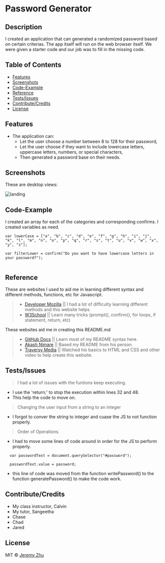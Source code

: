 # Password Generator

## Description

I created an application that can generated a randomized password based on certain criterias. The app itself will run on the web browser itself. We were given a starter code and our job was to fill in the missing code. 

## Table of Contents

* [Features](#Features)
* [Screenshots](#Screenshots)
* [Code-Example](#Code-Example)
* [Reference](#Reference)
* [Tests/Issues](#Test/Issues)
* [Contribute/Credits](#Contribute/Credits)
* [License](#License)

## Features

* The application can:
    * Let the user choose a number between 8 to 128 for their password,
    * Let the user choose if they want to include lowercase letters, uppercase letters, numbers, or special characters,
    * Then generated a password base on their needs.

## Screenshots

These are desktop views:

![landing](./images/README-pics/landingpage.jpg)


## Code-Example

I created an array for each of the categories and corresponding confirms. I created variables as need.
```
var lowerCase = ["a", "b", "c", "d", "e", "f", "g", "h", "i", "j", "k", "l", "m", "n", "o", "p", "q", "r", "s", "t", "u", "v", "w", "x", "y", "z"];

var filterLower = confirm("Do you want to have lowercase letters in your password?");
                
```

## Reference

These are websites I used to aid me in learning different syntax and different methods, functions, etc for Javascript.

> - [Developer Mozilla](https://developer.mozilla.org/en-US/) || I had a lot of difficulty learning different methods and this website helps
> - [W3School](https://www.w3schools.com/) || Learn many tricks (prompt(), confirm(), for loops, if statement, return, etc)

These websites aid me in creating this README.md

> - [GitHub Docs](https://docs.github.com/en/free-pro-team@latest/github/writing-on-github/basic-writing-and-formatting-syntax) || Learn most of my README syntax here.
> - [Akash Nimare](https://medium.com/@meakaakka/a-beginners-guide-to-writing-a-kickass-readme-7ac01da88ab3) || Based my README from his person.
> - [Traversy Media](https://www.youtube.com/channel/UC29ju8bIPH5as8OGnQzwJyA) || Watched his basics to HTML and CSS and other video to help create this website.

## Tests/Issues

> I had a lot of issues with the funtions keep executing.
- I use the 'return;' to stop the execution within lines 32 and 48.
- This help the code to move on.
> Changing the user input from a string to an integer 
- I forgot to conver the string to integer and cuase the JS to not function properly.
> Order of Operations
- I had to move some lines of code around in order for the JS to perform properly.
```
  var passwordText = document.querySelector("#password");

  passwordText.value = password;
```
- this line of code was moved from the function writePassword() to the function generatePassword() to make the code work.

## Contribute/Credits

- My class instructor, Calvin
- My tutor, Sangeetha
- Chase
- Chad
- Jared

## License

MIT © [Jeremy Zhu](2020)

